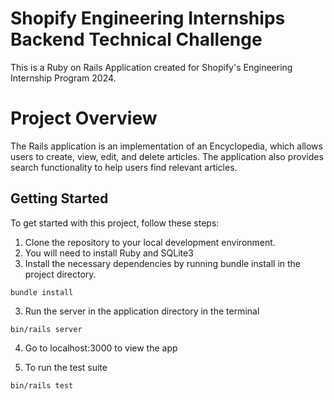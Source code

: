# Shopify Engineering Internships Backend Technical Challenge
This is a Ruby on Rails Application created for Shopify's Engineering Internship Program 2024.

# Project Overview
The Rails application is an implementation of an Encyclopedia, which allows users to create, view, edit, and delete articles. The application also provides search functionality to help users find relevant articles. 

## Getting Started
To get started with this project, follow these steps:

1. Clone the repository to your local development environment.
2. You will need to install Ruby and SQLite3
3. Install the necessary dependencies by running bundle install in the project directory.
```
bundle install
```
3. Run the server in the application directory in the terminal

```
bin/rails server
```
4. Go to localhost:3000 to view the app

5. To run the test suite

```
bin/rails test
```
